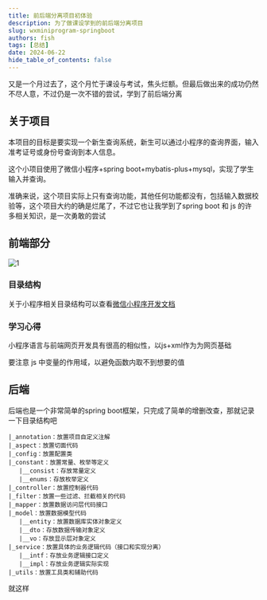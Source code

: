 ```yaml
---
title: 前后端分离项目初体验
description: 为了做课设学到的前后端分离项目
slug: wxminiprogram-springboot
authors: fish
tags: [总结]
date: 2024-06-22
hide_table_of_contents: false
---
```


又是一个月过去了，这个月忙于课设与考试，焦头烂额。但最后做出来的成功仍然不尽人意，不过仍是一次不错的尝试，学到了前后端分离

<!-- truncate -->

## 关于项目

本项目的目标是要实现一个新生查询系统，新生可以通过小程序的查询界面，输入准考证号或身份号查询到本人信息。

这个小项目使用了微信小程序+spring boot+mybatis-plus+mysql，实现了学生输入并查询。

准确来说，这个项目实际上只有查询功能，其他任何功能都没有，包括输入数据校验等，这个项目大约的确是烂尾了，不过它也让我学到了spring boot 和 js 的许多相关知识，是一次勇敢的尝试

## 前端部分

![1](https://pic.imgdb.cn/item/6676d233d9c307b7e9f4d0e3.png)

### 目录结构

关于小程序相关目录结构可以查看[微信小程序开发文档](https://developers.weixin.qq.com/miniprogram/dev/framework/structure.html)

### 学习心得

小程序语言与前端网页开发具有很高的相似性，以js+xml作为为网页基础

要注意 js 中变量的作用域，以避免函数内取不到想要的值

## 后端

后端也是一个非常简单的spring boot框架，只完成了简单的增删改查，那就记录一下目录结构吧

```
|_annotation：放置项目自定义注解
|_aspect：放置切面代码
|_config：放置配置类
|_constant：放置常量、枚举等定义
   |__consist：存放常量定义
   |__enums：存放枚举定义
|_controller：放置控制器代码
|_filter：放置一些过滤、拦截相关的代码
|_mapper：放置数据访问层代码接口
|_model：放置数据模型代码
   |__entity：放置数据库实体对象定义
   |__dto：存放数据传输对象定义
   |__vo：存放显示层对象定义
|_service：放置具体的业务逻辑代码（接口和实现分离）
   |__intf：存放业务逻辑接口定义
   |__impl：存放业务逻辑实际实现
|_utils：放置工具类和辅助代码
```

就这样
